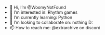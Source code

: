 - 👋 Hi, I’m @WoomyNotFound
- 👀 I’m interested in: Rhythm games
- 🌱 I’m currently learning: Python
- 💞️ I’m looking to collaborate on: nothing D:
- 📫 How to reach me: @extrarchive on discord

<!---
WoomyNotFound/WoomyNotFound is a ✨ special ✨ repository because its `README.md` (this file) appears on your GitHub profile.
You can click the Preview link to take a look at your changes.
--->
